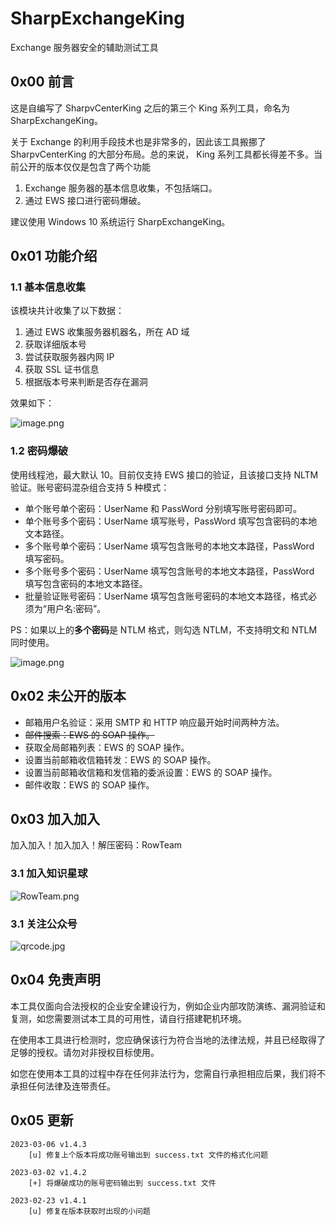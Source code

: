 # SharpExchangeKing
Exchange 服务器安全的辅助测试工具


## 0x00 前言
这是自编写了 SharpvCenterKing 之后的第三个 King 系列工具，命名为 SharpExchangeKing。

关于 Exchange 的利用手段技术也是非常多的，因此该工具搬挪了 SharpvCenterKing 的大部分布局。总的来说， King 系列工具都长得差不多。当前公开的版本仅仅是包含了两个功能

1. Exchange 服务器的基本信息收集，不包括端口。
2. 通过 EWS 接口进行密码爆破。

建议使用 Windows 10 系统运行 SharpExchangeKing。
## 0x01 功能介绍
### 1.1 基本信息收集
该模块共计收集了以下数据：

1. 通过 EWS 收集服务器机器名，所在 AD 域
2. 获取详细版本号
3. 尝试获取服务器内网 IP
4. 获取 SSL 证书信息
5. 根据版本号来判断是否存在漏洞

效果如下：

![image.png](https://cdn.nlark.com/yuque/0/2023/png/22287830/1676642007959-898b8638-3d29-44aa-afd2-b27bfa3c5d47.png#averageHue=%23444341&clientId=uc2c0e25b-b1ba-4&from=paste&height=610&id=u3fab67f0&name=image.png&originHeight=610&originWidth=866&originalType=binary&ratio=1&rotation=0&showTitle=false&size=64384&status=done&style=none&taskId=ud4fbb82b-625c-49e0-9b9c-5818fcb94f3&title=&width=866)

### 1.2 密码爆破

使用线程池，最大默认 10。目前仅支持 EWS 接口的验证，且该接口支持 NLTM 验证。账号密码混杂组合支持 5 种模式：

- 单个账号单个密码：UserName 和 PassWord 分别填写账号密码即可。
- 单个账号多个密码：UserName 填写账号，PassWord 填写包含密码的本地文本路径。
- 多个账号单个密码：UserName 填写包含账号的本地文本路径，PassWord 填写密码。
- 多个账号多个密码：UserName 填写包含账号的本地文本路径，PassWord 填写包含密码的本地文本路径。
- 批量验证账号密码：UserName 填写包含账号密码的本地文本路径，格式必须为“用户名:密码”。

PS：如果以上的**多个密码**是 NTLM 格式，则勾选 NTLM，不支持明文和 NTLM 同时使用。

![image.png](https://cdn.nlark.com/yuque/0/2023/png/22287830/1675492521551-b5bfcf3b-a719-4223-be9a-53b6e953fdf9.png#averageHue=%23716f6e&clientId=u39e2b50c-3852-4&from=paste&height=592&id=u093dcc36&name=image.png&originHeight=592&originWidth=857&originalType=binary&ratio=1&rotation=0&showTitle=false&size=60909&status=done&style=none&taskId=u893ef663-fb08-44ef-b772-1c4e23b56e5&title=&width=857)


## 0x02 未公开的版本

- 邮箱用户名验证：采用 SMTP 和 HTTP 响应最开始时间两种方法。
- ~~邮件搜索：EWS 的 SOAP 操作。~~
- 获取全局邮箱列表：EWS 的 SOAP 操作。
- 设置当前邮箱收信箱转发：EWS 的 SOAP 操作。
- 设置当前邮箱收信箱和发信箱的委派设置：EWS 的 SOAP 操作。
- 邮件收取：EWS 的 SOAP 操作。





## 0x03 加入加入
加入加入！加入加入！解压密码：RowTeam
### 3.1 加入知识星球

![RowTeam.png](https://cdn.nlark.com/yuque/0/2023/png/22287830/1676642752168-40e91f41-9bdb-462f-bfa1-a774663179b3.png#averageHue=%23eeeed0&clientId=ue0a4f1d3-95f3-4&from=paste&height=412&id=Ej6eo&name=RowTeam.png&originHeight=412&originWidth=750&originalType=binary&ratio=1&rotation=0&showTitle=false&size=27878&status=done&style=none&taskId=u328a741f-81ea-41bc-99ca-f8a8c8d7db8&title=&width=750) 
### 3.1 关注公众号
![qrcode.jpg](https://cdn.nlark.com/yuque/0/2023/jpeg/22287830/1676642752166-eae094e9-1c26-4800-94e1-f2969312d9ed.jpeg#averageHue=%239c9c9c&clientId=ue0a4f1d3-95f3-4&from=paste&height=258&id=AaPhh&name=qrcode.jpg&originHeight=258&originWidth=258&originalType=binary&ratio=1&rotation=0&showTitle=false&size=26910&status=done&style=none&taskId=ub11cc5ca-9f6c-47de-bee4-41de7ae933f&title=&width=258)


## 0x04 免责声明
本工具仅面向合法授权的企业安全建设行为，例如企业内部攻防演练、漏洞验证和复测，如您需要测试本工具的可用性，请自行搭建靶机环境。

在使用本工具进行检测时，您应确保该行为符合当地的法律法规，并且已经取得了足够的授权。请勿对非授权目标使用。

如您在使用本工具的过程中存在任何非法行为，您需自行承担相应后果，我们将不承担任何法律及连带责任。


## 0x05 更新

```
2023-03-06 v1.4.3
	[u] 修复上个版本将成功账号输出到 success.txt 文件的格式化问题
	
2023-03-02 v1.4.2
	[+] 将爆破成功的账号密码输出到 success.txt 文件
	
2023-02-23 v1.4.1
	[u] 修复在版本获取时出现的小问题
```
